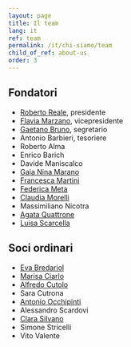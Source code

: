 ```yaml
---
layout: page
title: Il team
lang: it
ref: team
permalink: /it/chi-siamo/team
child_of_ref: about-us
order: 3
---
```


## Fondatori

- [Roberto Reale](/it/chi-siamo/bio/roberto-reale), presidente
- [Flavia Marzano](/it/chi-siamo/bio/flavia-marzano), vicepresidente
- [Gaetano Bruno](/it/chi-siamo/bio/gaetano-bruno), segretario
- Antonio Barbieri, tesoriere
- Roberto Alma
- Enrico Barich
- Davide Maniscalco
- [Gaia Nina Marano](/it/chi-siamo/bio/gaia-nina-marano)
- [Francesca Martini](/it/chi-siamo/bio/francesca-martini)
- [Federica Meta](/it/chi-siamo/bio/federica-meta)
- [Claudia Morelli](/it/chi-siamo/bio/claudia-morelli)
- Massimiliano Nicotra
- [Agata Quattrone](/it/chi-siamo/bio/agata-quattrone)
- [Luisa Scarcella](/it/chi-siamo/bio/luisa-scarcella)

## Soci ordinari

- [Eva Bredariol](/it/chi-siamo/bio/eva-bredariol)
- [Marisa Ciarlo](/it/chi-siamo/bio/marisa-ciarlo)
- [Alfredo Cutolo](/it/chi-siamo/bio/alfredo-cutolo)
- Sara Cutrona
- [Antonio Occhipinti](/it/chi-siamo/bio/antonio-occhipinti)
- Alessandro Scardovi
- [Clara Silvano](/it/chi-siamo/bio/clara-silvano)
- Simone Stricelli
- Vito Valente
